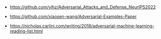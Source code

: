 - https://github.com/ylhz/Adversarial_Attacks_and_Defense_NeurIPS2022

- https://github.com/xiaosen-wang/Adversarial-Examples-Paper

- https://nicholas.carlini.com/writing/2018/adversarial-machine-learning-reading-list.html